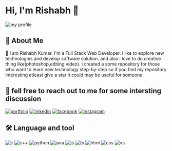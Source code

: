 # Hi, I'm Rishabh  👋
![my profile](https://github.com/1741Rishabh/1741Rishabh/blob/main/githubpost.png")
    
## 🚀 About Me
👋 I am Rishabh Kumar. I'm a Full Stack Web Developer. i like to explore new technologies and develop software solution.  and also i  love to do creative thing like(photoshop,editing video). i created a some repository for those who want to learn new technology step-by-step so if you find my repository interesting atleast give a star it could may be useful for someone
## 🔗 fell free to reach out to me for some intersting discussion
[![portfolio](https://img.shields.io/badge/my_portfolio-000?style=for-the-badge&logo=ko-fi&logoColor=white)](https://github.com/1741Rishabh/)
[![linkedin](https://img.shields.io/badge/linkedin-0A66C2?style=for-the-badge&logo=linkedin&logoColor=white)](https://www.linkedin.com/in/rishabh-kumar-a9aa3b16b/)
[![facebook](https://img.shields.io/badge/Facebook-1877F2?style=for-the-badge&logo=facebook&logoColor=white)](https://www.facebook.com/1741Rishabh/)
[![instagram](https://img.shields.io/badge/Instagram-E4405F?style=for-the-badge&logo=instagram&logoColor=white)](https://www.instagram.com/rishabh_1741/)


## 🛠 Language and tool
![c](https://img.shields.io/badge/C-00599C?style=for-the-badge&logo=c&logoColor=white)
![c++](https://img.shields.io/badge/C%2B%2B-00599C?style=for-the-badge&logo=c%2B%2B&logoColor=white)
![python](https://img.shields.io/badge/Python-FFD43B?style=for-the-badge&logo=python&logoColor=blue)
![java](https://img.shields.io/badge/Java-ED8B00?style=for-the-badge&logo=java&logoColor=white)
![js](https://img.shields.io/badge/JavaScript-323330?style=for-the-badge&logo=javascript&logoColor=F7DF1E)
![ts](	https://img.shields.io/badge/TypeScript-007ACC?style=for-the-badge&logo=typescript&logoColor=white)
![html](https://img.shields.io/badge/HTML5-E34F26?style=for-the-badge&logo=html5&logoColor=white)
![css](	https://img.shields.io/badge/CSS3-1572B6?style=for-the-badge&logo=css3&logoColor=white)
![vs](https://img.shields.io/badge/Visual_Studio_Code-0078D4?style=for-the-badge&logo=visual%20studio%20code&logoColor=white)





